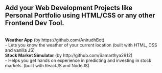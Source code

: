 ## Add your Web Development Projects like Personal Portfolio using HTML/CSS or any other Frontend Dev Tool.
<br>
<b>Weather App</b> (by https://github.com/AnirudhBot)
<br>
- Lets you know the weather of your current location (built with HTML, CSS and vanilla JS)

<br>
<b>Stock Market Simulator</b> (by http://github.com/Samarthya2912)
<br>
- Helps you get hands on experience in predicting and investing in stock markets. (built with ReactJS and NodeJS)